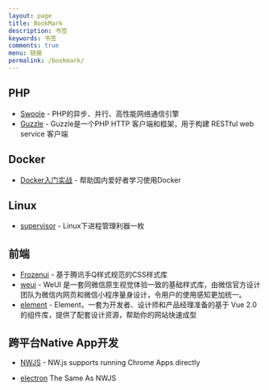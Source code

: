 ```yaml
---
layout: page
title: BookMark
description: 书签
keywords: 书签
comments: true
menu: 链接
permalink: /bookmark/
---
```


## PHP
- [Swoole](https://github.com/swoole/swoole-src) - PHP的异步、并行、高性能网络通信引擎
- [Guzzle](https://github.com/guzzle/guzzle) - Guzzle是一个PHP HTTP 客户端和框架，用于构建 RESTful web service 客户端

## Docker
- [Docker入门实战](http://yuedu.baidu.com/ebook/d817967416fc700abb68fca1) - 帮助国内爱好者学习使用Docker

## Linux
- [supervisor](http://www.supervisord.org) - Linux下进程管理利器一枚

## 前端
- [Frozenui](https://frozenui.github.io/) - 基于腾讯手Q样式规范的CSS样式库
- [weui](https://github.com/weui) - WeUI 是一套同微信原生视觉体验一致的基础样式库，由微信官方设计团队为微信内网页和微信小程序量身设计，令用户的使用感知更加统一。
- [element](http://element.eleme.io/) - Element，一套为开发者、设计师和产品经理准备的基于 Vue 2.0 的组件库，提供了配套设计资源，帮助你的网站快速成型

## 跨平台Native App开发
- [NWJS](http://nwjs.io/) - NW.js supports running Chrome Apps directly

- [electron](http://electron.atom.io/) The Same As NWJS
